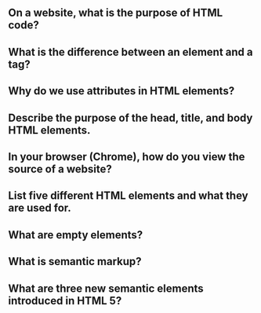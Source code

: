 ## On a website, what is the purpose of HTML code?

## What is the difference between an element and a tag?

## Why do we use attributes in HTML elements?

## Describe the purpose of the head, title, and body HTML elements.

## In your browser (Chrome), how do you view the source of a website?

## List five different HTML elements and what they are used for.

## What are empty elements?

## What is semantic markup?

## What are three new semantic elements introduced in HTML 5?

